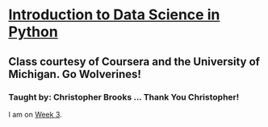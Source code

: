 # [Introduction to Data Science in Python](https://www.coursera.org/learn/python-data-analysis/home/welcome)  

## Class courtesy of Coursera and the University of Michigan. Go Wolverines!  

### Taught by: Christopher Brooks ... Thank You Christopher!

I am on [Week 3](https://www.coursera.org/learn/python-data-analysis/notebook/KSSjT/assignment-3).
